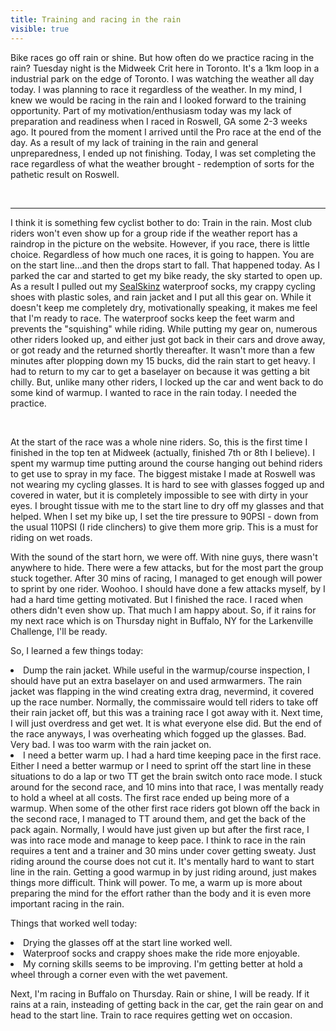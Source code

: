 ---title: Training and racing in the rainvisible: true---<p style="text-align: left;">
  Bike races go off rain or shine. But how often do we practice racing in the rain? Tuesday night is the Midweek Crit here in Toronto. It's a 1km loop in a industrial park on the edge of Toronto. I was watching the weather all day today. I was planning to race it regardless of the weather. In my mind, I knew we would be racing in the rain and I looked forward to the training opportunity. Part of my motivation/enthusiasm today was my lack of preparation and readiness when I raced in Roswell, GA some 2-3 weeks ago. It poured from the moment I arrived until the Pro race at the end of the day. As a result of my lack of training in the rain and general unpreparedness, I ended up not finishing. Today, I was set completing the race regardless of what the weather brought - redemption of sorts for the pathetic result on Roswell.
</p>

<p style="text-align: left;">
  &nbsp;
</p>

<hr id="system-readmore" />

<p style="text-align: left;">
  I think it is something few cyclist bother to do: Train in the rain. Most club riders won't even show up for a group ride if the weather report has a raindrop in the picture on the website. However, if you race, there is little choice. Regardless of how much one races, it is going to happen. You are on the start line...and then the drops start to fall. That happened today. As I parked the car and started to get my bike ready, the sky started to open up. As a result I pulled out my <a href="http://www.sealskinz.com/" title="Sealskinz" target="_blank">SealSkinz</a> waterproof socks, my crappy cycling shoes with plastic soles, and rain jacket and I put all this gear on. While it doesn't keep me completely dry, motivationally speaking, it makes me feel that I'm ready to race. The waterproof socks keep the feet warm and prevents the "squishing" while riding. While putting my gear on, numerous other riders looked up, and either just got back in their cars and drove away, or got ready and the returned shortly thereafter. It wasn't more than a few minutes after plopping down my 15 bucks, did the rain start to get heavy. I had to return to my car to get a baselayer on because it was getting a bit chilly. But, unlike many other riders, I locked up the car and went back to do some kind of warmup. I wanted to race in the rain today. I needed the practice.
</p>

&nbsp;

<p style="text-align: left;">
  At the start of the race was a whole nine riders. So, this is the first time I finished in the top ten at Midweek (actually, finished 7th or 8th I believe). I spent my warmup time putting around the course hanging out behind riders to get use to spray in my face. The biggest mistake I made at Roswell was not wearing my cycling glasses. It is hard to see with glasses fogged up and covered in water, but it is completely impossible to see with dirty in your eyes. I brought tissue with me to the start line to dry off my glasses and that helped. When I set my bike up, I set the tire pressure to 90PSI - down from the usual 110PSI (I ride clinchers) to give them more grip. This is a must for riding on wet roads.
</p>

<p style="text-align: left;">
  With the sound of the start horn, we were off. With nine guys, there wasn't anywhere to hide. There were a few attacks, but for the most part the group stuck together. After 30 mins of racing, I managed to get enough will power to sprint by one rider. Woohoo. I should have done a few attacks myself, by I had a hard time getting motivated. But I finished the race. I raced when others didn't even show up. That much I am happy about. So, if it rains for my next race which is on Thursday night in Buffalo, NY for the Larkenville Challenge, I'll be ready.
</p>

<p style="text-align: left;">
  So, I learned a few things today:
</p>

<li style="text-align: left;">
  Dump the rain jacket. While useful in the warmup/course inspection, I should have put an extra baselayer on and used armwarmers. The rain jacket was flapping in the wind creating extra drag, nevermind, it covered up the race number. Normally, the commissaire would tell riders to take off their rain jacket off, but this was a training race I got away with it. Next time, I will just overdress and get wet. It is what everyone else did. But the end of the race anyways, I was overheating which fogged up the glasses. Bad. Very bad. I was too warm with the rain jacket on.
</li>
<li style="text-align: left;">
  I need a better warm up. I had a hard time keeping pace in the first race. Either I need a better warmup or I need to sprint off the start line in these situations to do a lap or two TT get the brain switch onto race mode. I stuck around for the second race, and 10 mins into that race, I was mentally ready to hold a wheel at all costs. The first race ended up being more of a warmup. When some of the other first race riders got blown off the back in the second race, I managed to TT around them, and get the back of the pack again. Normally, I would have just given up but after the first race, I was into race mode and manage to keep pace. I think to race in the rain requires a tent and a trainer and 30 mins under cover getting sweaty. Just riding around the course does not cut it. It's mentally hard to want to start line in the rain. Getting a good warmup in by just riding around, just makes things more difficult. Think will power. To me, a warm up is more about preparing the mind for the effort rather than the body and it is even more important racing in the rain.
</li>

<p style="text-align: left;">
  Things that worked well today:
</p>

<li style="text-align: left;">
  Drying the glasses off at the start line worked well.
</li>
<li style="text-align: left;">
  Waterproof socks and crappy shoes make the ride more enjoyable.
</li>
<li style="text-align: left;">
  My corning skills seems to be improving. I'm getting better at hold a wheel through a corner even with the wet pavement.
</li>

<p style="text-align: left;">
  Next, I'm racing in Buffalo on Thursday. Rain or shine, I will be ready. If it rains at a rain, insteading of getting back in the car, get the rain gear on and head to the start line. Train to race requires getting wet on occasion.
</p>

<p style="text-align: left;">
  &nbsp;
</p>